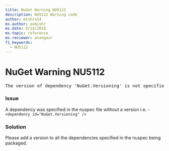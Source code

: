 ```yaml
---
title: NuGet Warning NU5112
description: NU5112 Warning code
author: mishra14
ms.author: anmishr
ms.date: 8/14/2018
ms.topic: reference
ms.reviewer: anangaur
f1_keywords: 
  - NU5112
---
```


# NuGet Warning NU5112
<pre>The version of dependency 'NuGet.Versioning' is not specified. Specify the version of dependency and rebuild your package.</pre>

### Issue

A dependency was specified in the nuspec file without a version i.e. - `<dependency id="NuGet.Versioning" />`


### Solution

Please add a version to all the dependencies specified in the nuspec being packaged.

